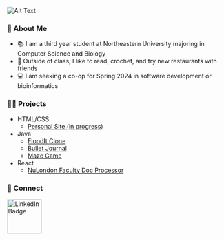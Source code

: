 ![Alt Text](https://media.tenor.com/6aNDWPF18CkAAAAM/star-tamtl%C4%B1.gif)

### 🫧 About Me
- 📚 I am a third year student at Northeastern University majoring in Computer Science and Biology
- 🥟 Outside of class, I like to read, crochet, and try new restaurants with friends
- 💻 I am seeking a co-op for Spring 2024 in software development or bioinformatics

### 👩‍💻 Projects
- HTML/CSS
   - [Personal Site (in progress)](https://lphan48.github.io/PersonalSite/)
- Java
   - [FloodIt Clone](https://github.com/lphan48/FloodItClone)
   - [Bullet Journal](https://github.com/CS-3500-OOD/pa05-amber-lauren-ria)
   - [Maze Game](https://github.com/lphan48/MazeGame)
- React
   - [NuLondon Faculty Doc Processor](https://github.com/nate-kirschner/nulondon-doc-processing)
 
 
### 💌 Connect
<a href="https://www.linkedin.com/in/laurenphan/">
    <img src="https://cdn1.iconfinder.com/data/icons/logotypes/32/circle-linkedin-512.png" alt="LinkedIn Badge" width=80/>
  </a>

  
  


